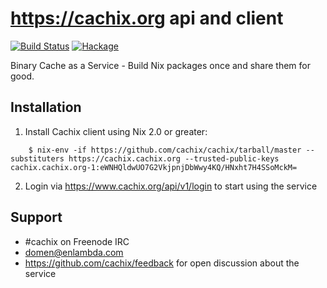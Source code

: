 # https://cachix.org api and client

[![Build Status](https://travis-ci.org/cachix/cachix.svg?branch=master)](https://travis-ci.org/cachix/cachix)
[![Hackage](https://img.shields.io/hackage/v/cachix.svg)](https://hackage.haskell.org/package/cachix)

Binary Cache as a Service - Build Nix packages once and share them for good.


## Installation

1. Install Cachix client using Nix 2.0 or greater:

```
    $ nix-env -if https://github.com/cachix/cachix/tarball/master --substituters https://cachix.cachix.org --trusted-public-keys cachix.cachix.org-1:eWNHQldwUO7G2VkjpnjDbWwy4KQ/HNxht7H4SSoMckM=
```

2. Login via https://www.cachix.org/api/v1/login to start using the service


## Support

- #cachix on Freenode IRC
- domen@enlambda.com
- https://github.com/cachix/feedback for open discussion about the service

